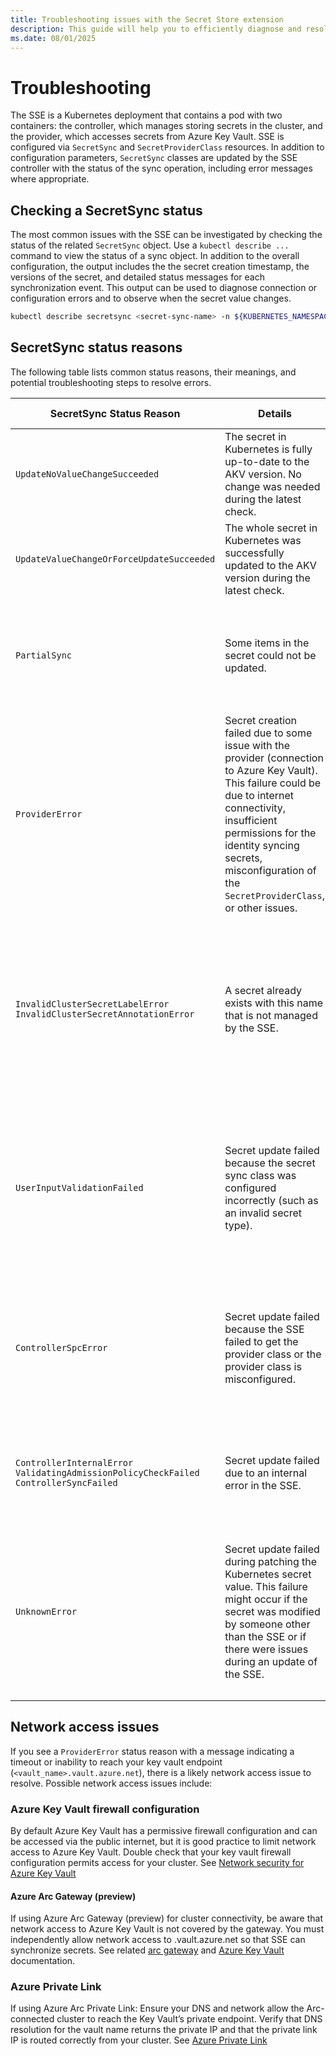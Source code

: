 ```yaml
---
title: Troubleshooting issues with the Secret Store extension
description: This guide will help you to efficiently diagnose and resolve issues with the Azure Key Vault Secret Store extension.
ms.date: 08/01/2025
---
```


# Troubleshooting
The SSE is a Kubernetes deployment that contains a pod with two containers: the controller, which manages storing secrets in the cluster, and the provider, which accesses secrets from Azure Key Vault. SSE is configured via `SecretSync` and `SecretProviderClass` resources. In addition to configuration parameters, `SecretSync` classes are updated by the SSE controller with the status of the sync operation, including error messages where appropriate.

## Checking a SecretSync status

The most common issues with the SSE can be investigated by checking the status of the related `SecretSync` object. Use a `kubectl describe ...` command to view the status of a sync object. In addition to the overall configuration, the output includes the the secret creation timestamp, the versions of the secret, and detailed status messages for each synchronization event. This output can be used to diagnose connection or configuration errors and to observe when the secret value changes.

```bash
kubectl describe secretsync <secret-sync-name> -n ${KUBERNETES_NAMESPACE}
```

## SecretSync status reasons

The following table lists common status reasons, their meanings, and potential troubleshooting steps to resolve errors.

| SecretSync Status Reason     | Details      | Steps to fix/investigate further    |
|------------|--------------|-------------------------------------|
| `UpdateNoValueChangeSucceeded` | The secret in Kubernetes is fully up-to-date to the AKV version. No change was needed during the latest check. | n/a |
| `UpdateValueChangeOrForceUpdateSucceeded` | The whole secret in Kubernetes was successfully updated to the AKV version during the latest check. | n/a |
| `PartialSync` | Some items in the secret could not be updated. | Investigate further by looking at the `status.conditions.message` field of the `SecretSync` object. This field will contain a stringified json summary of the success or failure for each item in the secret. |
| `ProviderError` | Secret creation failed due to some issue with the provider (connection to Azure Key Vault). This failure could be due to internet connectivity, insufficient permissions for the identity syncing secrets, misconfiguration of the `SecretProviderClass`, or other issues. | Investigate first as with `PartialSync`, next look at the logs of the provider using the following commands: <br>```kubectl get pods -n azure-secret-store``` <br>```kubectl logs <secret-sync-controller-pod-name> -n azure-secret-store --container='provider-azure-installer'``` |
| `InvalidClusterSecretLabelError`<br>`InvalidClusterSecretAnnotationError` | A secret already exists with this name that is not managed by the SSE. | Remove the secret to allow the SSE to recreate the secret: ```kubectl delete secret <secret-name>``` <br>To force the SSE to recreate the secret faster than the configured rotation poll interval, delete the `SecretSync` object (```kubectl delete secretsync <secret-name>```) and reapply the secret sync class (```kubectl apply -f <path_to_secret_sync>```). |
| `UserInputValidationFailed` | Secret update failed because the secret sync class was configured incorrectly (such as an invalid secret type). | Review the secret sync class definition and correct any errors. Then, delete the `SecretSync` object (```kubectl delete secretsync <secret-name>```), delete the secret sync class (```kubectl delete -f <path_to_secret_sync>```), and reapply the secret sync class (```kubectl apply -f <path_to_secret_sync>```). |
| `ControllerSpcError` | Secret update failed because the SSE failed to get the provider class or the provider class is misconfigured. | Review the provider class and correct any errors. Then, delete the `SecretSync` object (```kubectl delete secretsync <secret-name>```), delete the provider class (```kubectl delete -f <path_to_provider>```), and reapply the provider class (```kubectl apply -f <path_to_provider>```). |
| `ControllerInternalError`<br>`ValidatingAdmissionPolicyCheckFailed`<br>`ControllerSyncFailed`  | Secret update failed due to an internal error in the SSE. | Check the SSE logs or the events for more information: <br>```kubectl get pods -n azure-secret-store``` <br>```kubectl logs <secret-sync-controller-pod-name> -n azure-secret-store --container='manager'``` |
| `UnknownError`| Secret update failed during patching the Kubernetes secret value. This failure might occur if the secret was modified by someone other than the SSE or if there were issues during an update of the SSE. | Try deleting the secret and `SecretSync` object, then let the SSE recreate the secret by reapplying the `SecretSync` object: <br>```kubectl delete secret <secret-name>``` <br>```kubectl delete secretsync <secret-name>```  <br>```kubectl apply -f <path_to_secret_sync>```<br>If this does not help, follow the steps to inspect the logs as with a  `ControllerInternalError`. |

## Network access issues

If you see a `ProviderError` status reason with a message indicating a timeout or inability to reach your key vault endpoint (`<vault_name>.vault.azure.net`), there is a likely network access issue to resolve. Possible network access issues include:

### Azure Key Vault firewall configuration
By default Azure Key Vault has a permissive firewall configuration and can be accessed via the public internet, but it is good practice to limit network access to Azure Key Vault. Double check that your key vault firewall configuration permits access for your cluster. See [Network security for Azure Key Vault](/azure/key-vault/general/network-security)

#### Azure Arc Gateway (preview)
If using Azure Arc Gateway (preview) for cluster connectivity, be aware that network access to Azure Key Vault is not covered by the gateway. You must independently allow network access to <vault-name>.vault.azure.net so that SSE can synchronize secrets. See related [arc gateway](/azure/azure-arc/kubernetes/arc-gateway-simplify-networking) and [Azure Key Vault](/azure/key-vault/general/access-behind-firewall) documentation.

### Azure Private Link
If using Azure Arc Private Link: Ensure your DNS and network allow the Arc-connected cluster to reach the Key Vault’s private endpoint. Verify that DNS resolution for the vault name returns the private IP and that the private link IP is routed correctly from your cluster. See [Azure Private Link](/azure/key-vault/general/private-link-diagnostics)